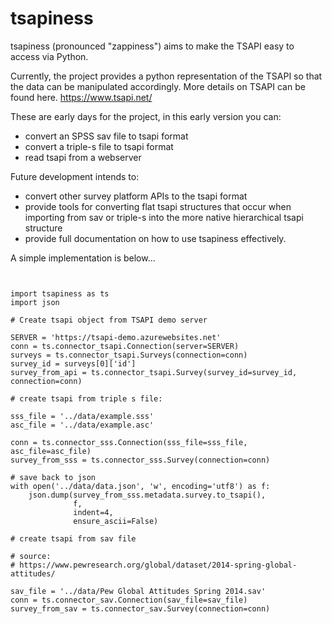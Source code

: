 # tsapiness

tsapiness (pronounced "zappiness") aims to make the TSAPI easy to access via Python. 

Currently, the project provides a python representation of the TSAPI so that the data can be manipulated accordingly. 
More details on TSAPI can be found here. 
https://www.tsapi.net/

These are early days for the project, in this early version you can:
* convert an SPSS sav file to tsapi format
* convert a triple-s file to tsapi format
* read tsapi from a webserver

Future development intends to:
* convert other survey platform APIs to the tsapi format
* provide tools for converting flat tsapi structures that occur when importing from sav or triple-s into the more native hierarchical tsapi structure
* provide full documentation on how to use tsapiness effectively. 

A simple implementation is below...

```


import tsapiness as ts
import json

# Create tsapi object from TSAPI demo server

SERVER = 'https://tsapi-demo.azurewebsites.net'
conn = ts.connector_tsapi.Connection(server=SERVER)
surveys = ts.connector_tsapi.Surveys(connection=conn)
survey_id = surveys[0]['id']
survey_from_api = ts.connector_tsapi.Survey(survey_id=survey_id, connection=conn)

# create tsapi from triple s file:

sss_file = '../data/example.sss'
asc_file = '../data/example.asc'

conn = ts.connector_sss.Connection(sss_file=sss_file, asc_file=asc_file)
survey_from_sss = ts.connector_sss.Survey(connection=conn)

# save back to json
with open('../data/data.json', 'w', encoding='utf8') as f:
    json.dump(survey_from_sss.metadata.survey.to_tsapi(),
              f,
              indent=4,
              ensure_ascii=False)

# create tsapi from sav file

# source:
# https://www.pewresearch.org/global/dataset/2014-spring-global-attitudes/

sav_file = '../data/Pew Global Attitudes Spring 2014.sav'
conn = ts.connector_sav.Connection(sav_file=sav_file)
survey_from_sav = ts.connector_sav.Survey(connection=conn)

```